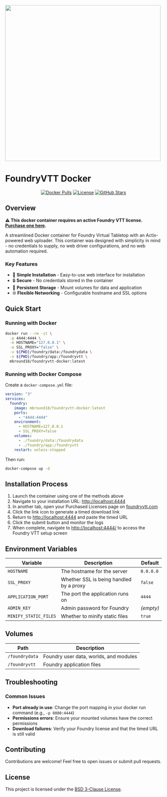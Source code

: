<img width="500" src="https://repository-images.githubusercontent.com/261890725/ef8c0180-be60-11eb-987b-2e45ff426696" />

# FoundryVTT Docker

<div align="center">
  <a href="https://hub.docker.com/r/mbround18/foundryvtt-docker"><img src="https://img.shields.io/docker/pulls/mbround18/foundryvtt-docker?style=for-the-badge" alt="Docker Pulls"></a>
  <a href="https://github.com/mbround18/foundryvtt-docker/blob/main/LICENSE.md"><img src="https://img.shields.io/github/license/mbround18/foundryvtt-docker?style=for-the-badge" alt="License"></a>
  <a href="https://github.com/mbround18/foundryvtt-docker/stargazers"><img src="https://img.shields.io/github/stars/mbround18/foundryvtt-docker?style=for-the-badge" alt="GitHub Stars"></a>
</div>

## Overview

**⚠️ This docker container requires an active Foundry VTT license. [Purchase one here](https://foundryvtt.com/purchase/).**

A streamlined Docker container for Foundry Virtual Tabletop with an Actix-powered web uploader. This container was designed with simplicity in mind - no credentials to supply, no web driver configurations, and no web automation required.

### Key Features

- 🚀 **Simple Installation** - Easy-to-use web interface for installation
- 🔒 **Secure** - No credentials stored in the container
- 🔄 **Persistent Storage** - Mount volumes for data and application
- 🌐 **Flexible Networking** - Configurable hostname and SSL options

## Quick Start

### Running with Docker

```sh
docker run --rm -it \
  -p 4444:4444 \
  -e HOSTNAME="127.0.0.1" \
  -e SSL_PROXY="false" \
  -v ${PWD}/foundry/data:/foundrydata \
  -v ${PWD}/foundry/app:/foundryvtt \
  mbround18/foundryvtt-docker:latest
```

### Running with Docker Compose

Create a `docker-compose.yml` file:

```yaml
version: "3"
services:
  foundry:
    image: mbround18/foundryvtt-docker:latest
    ports:
      - "4444:4444"
    environment:
      - HOSTNAME=127.0.0.1
      - SSL_PROXY=false
    volumes:
      - ./foundry/data:/foundrydata
      - ./foundry/app:/foundryvtt
    restart: unless-stopped
```

Then run:

```sh
docker-compose up -d
```

## Installation Process

1. Launch the container using one of the methods above
2. Navigate to your installation URL: [http://localhost:4444](http://localhost:4444/)
3. In another tab, open your Purchased Licenses page on [foundryvtt.com](https://foundryvtt.com/)
4. Click the link icon to generate a timed download link
5. Return to [http://localhost:4444](http://localhost:4444/) and paste the timed URL
6. Click the submit button and monitor the logs
7. When complete, navigate to [http://localhost:4444/](http://localhost:4444/) to access the Foundry VTT setup screen

## Environment Variables

| Variable              | Description                             | Default   |
| --------------------- | --------------------------------------- | --------- |
| `HOSTNAME`            | The hostname for the server             | `0.0.0.0` |
| `SSL_PROXY`           | Whether SSL is being handled by a proxy | `false`   |
| `APPLICATION_PORT`    | The port the application runs on        | `4444`    |
| `ADMIN_KEY`           | Admin password for Foundry              | _(empty)_ |
| `MINIFY_STATIC_FILES` | Whether to minify static files          | `true`    |

## Volumes

| Path           | Description                            |
| -------------- | -------------------------------------- |
| `/foundrydata` | Foundry user data, worlds, and modules |
| `/foundryvtt`  | Foundry application files              |

## Troubleshooting

### Common Issues

- **Port already in use**: Change the port mapping in your docker run command (e.g., `-p 8080:4444`)
- **Permissions errors**: Ensure your mounted volumes have the correct permissions
- **Download failures**: Verify your Foundry license and that the timed URL is still valid

## Contributing

Contributions are welcome! Feel free to open issues or submit pull requests.

## License

This project is licensed under the [BSD 3-Clause License](LICENSE.md).
